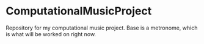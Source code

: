 # ComputationalMusicProject
Repository for my computational music project. Base is a metronome, which is what will be worked on right now.
